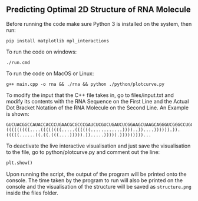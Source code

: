 ## Predicting Optimal 2D Structure of RNA Molecule

Before running the code make sure Python 3 is installed on the system, then run:
```
pip install matplotlib mpl_interactions
```

To run the code on windows:

```
./run.cmd
```

To run the code on MacOS or Linux:

```
g++ main.cpp -o rna && ./rna && python ./python/plotcurve.py
```

To modify the input that the C++ file takes in, go to files/input.txt and modify its contents with the RNA Sequence on the First Line and the Actual Dot Bracket Notation of the RNA Molecule on the Second Line. An Example is shown:
```
GUCUACGGCCAUACCACCCUGAACGCGCCCGAUCUCGUCUGAUCUCGGAAGCUAAGCAGGGUCGGGCCUGGUUAGUACUUGGAUGGGAGACCGCCUGGGAAUACCGGGUGCUGUAGGCUUU
(((((((((....((((((((.....((((((............))))..))....)))))).)).(((((......((.((.(((....))))).)).....))))).)))))))))...
```

To deactivate the live interactive visualisation and just save the visualisation to the file, go to python/plotcurve.py and comment out the line:
```python
plt.show()
```

Upon running the script, the output of the program will be printed onto the console. The time taken by the program to run will also be printed on the console and the visualisation of the structure will be saved as `structure.png` inside the files folder.
